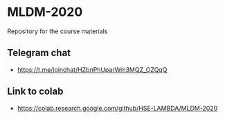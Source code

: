 # MLDM-2020

Repository for the course materials

## Telegram chat
- https://t.me/joinchat/HZbnPhUparWm3MQZ_OZQqQ

## Link to colab
- https://colab.research.google.com/github/HSE-LAMBDA/MLDM-2020
